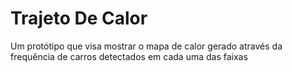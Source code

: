 # Trajeto De Calor
Um protótipo que visa mostrar o mapa de calor gerado através da frequência de carros detectados em cada uma das faixas